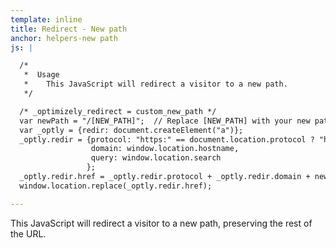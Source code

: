 ```yaml
---
template: inline
title: Redirect - New path
anchor: helpers-new path
js: |

  /*
   *  Usage
   *    This JavaScript will redirect a visitor to a new path.
   */

  /* _optimizely_redirect = custom_new_path */
  var newPath = "/[NEW_PATH]";  // Replace [NEW_PATH] with your new path, but keep the '/'
  var _optly = {redir: document.createElement("a")};
  _optly.redir = {protocol: "https:" == document.location.protocol ? "https://" : "http://",
                  domain: window.location.hostname,
                  query: window.location.search
                 };
  _optly.redir.href = _optly.redir.protocol + _optly.redir.domain + newPath + _optly.redir.query;
  window.location.replace(_optly.redir.href);

---
```


This JavaScript will redirect a visitor to a new path, preserving the rest of the URL.  
